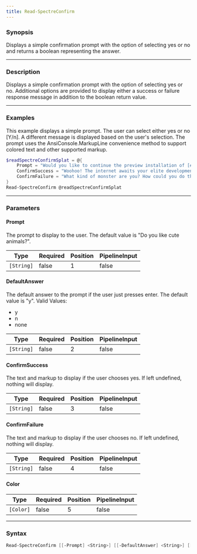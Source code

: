 ```yaml
---
title: Read-SpectreConfirm
---
```




### Synopsis
Displays a simple confirmation prompt with the option of selecting yes or no and returns a boolean representing the answer.

---

### Description

Displays a simple confirmation prompt with the option of selecting yes or no. Additional options are provided to display either a success or failure response message in addition to the boolean return value.

---

### Examples
This example displays a simple prompt. The user can select either yes or no [Y/n]. A different message is displayed based on the user's selection. The prompt uses the AnsiConsole.MarkupLine convenience method to support colored text and other supported markup. 

```powershell
$readSpectreConfirmSplat = @{
    Prompt = "Would you like to continue the preview installation of [#7693FF]PowerShell 7?[/]"
    ConfirmSuccess = "Woohoo! The internet awaits your elite development contributions."
    ConfirmFailure = "What kind of monster are you? How could you do this?"
}
Read-SpectreConfirm @readSpectreConfirmSplat
```

---

### Parameters
#### **Prompt**
The prompt to display to the user. The default value is "Do you like cute animals?".

|Type      |Required|Position|PipelineInput|
|----------|--------|--------|-------------|
|`[String]`|false   |1       |false        |

#### **DefaultAnswer**
The default answer to the prompt if the user just presses enter. The default value is "y".
Valid Values:

* y
* n
* none

|Type      |Required|Position|PipelineInput|
|----------|--------|--------|-------------|
|`[String]`|false   |2       |false        |

#### **ConfirmSuccess**
The text and markup to display if the user chooses yes. If left undefined, nothing will display.

|Type      |Required|Position|PipelineInput|
|----------|--------|--------|-------------|
|`[String]`|false   |3       |false        |

#### **ConfirmFailure**
The text and markup to display if the user chooses no. If left undefined, nothing will display.

|Type      |Required|Position|PipelineInput|
|----------|--------|--------|-------------|
|`[String]`|false   |4       |false        |

#### **Color**

|Type     |Required|Position|PipelineInput|
|---------|--------|--------|-------------|
|`[Color]`|false   |5       |false        |

---

### Syntax
```powershell
Read-SpectreConfirm [[-Prompt] <String>] [[-DefaultAnswer] <String>] [[-ConfirmSuccess] <String>] [[-ConfirmFailure] <String>] [[-Color] <Color>] [<CommonParameters>]
```
